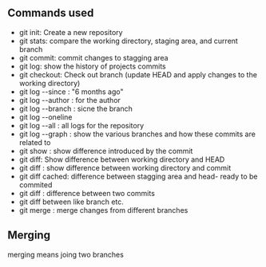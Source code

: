 ## Commands used

- git init: Create a new repository
- git stats: compare the working directory, staging area, and current branch
- git commit: commit changes to stagging area
- git log: show the history of projects commits
- git checkout: Check out branch (update HEAD and apply changes to the working directory)
- git log --since : "6 months ago"
- git log --author : for the author
- git log --branch : sicne the branch
- git log --oneline
- git log --all : all logs for the repository
- git log --graph : show the various branches and how these commits are related to
- git show <commit> : show difference introduced by the commit
- git diff: Show difference between working directory and HEAD
- git diff <commit>: show difference between working directory and commit
- git diff cached: difference between stagging area and head- ready to be commited
- git diff <CommitA> <CommitB>: difference between two commits
- git diff <refa>  <refB> between like branch etc. 
- git merge : merge changes from different branches



## Merging
merging means joing two branches
